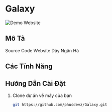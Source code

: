 # Galaxy

![Demo Website](https://i.imgur.com/iZfRDgx.jpg)

## Mô Tả

Source Code Website Dãy Ngân Hà

## Các Tính Năng

## Hướng Dẫn Cài Đặt

1. Clone dự án về máy của bạn
   ```sh
   git https://github.com/phucdevz/Galaxy.git

